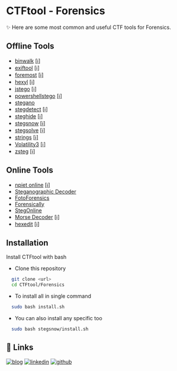 
# CTFtool - Forensics
✨ Here are some most common and useful CTF tools for Forensics.

## Offline Tools

 - [binwalk](https://awesomeopensource.com/project/elangosundar/awesome-README-templates) [[ℹ️]](https://github.com/ReFirmLabs/binwalk#readme)
 - [exiftool](https://github.com/matiassingers/awesome-readme) [[ℹ️]](https://en.wikipedia.org/wiki/ExifTool)
 - [foremost](https://bulldogjob.com/news/449-how-to-write-a-good-readme-for-your-github-project) [[ℹ️]](https://www.kali.org/tools/foremost/)
 - [hexyl](https://bulldogjob.com/news/449-how-to-write-a-good-readme-for-your-github-project) [[ℹ️]](https://github.com/sharkdp/hexyl#readme)
 - [jstego](https://bulldogjob.com/news/449-how-to-write-a-good-readme-for-your-github-project) [[ℹ️]](https://github.com/kumarmah/JStego#readme)
 - [powershellstego](https://bulldogjob.com/news/449-how-to-write-a-good-readme-for-your-github-project) [[ℹ️]](https://pcsxcetrasupport3.wordpress.com/2020/07/22/powershell-steganography/)
 - [stegano](https://bulldogjob.com/news/449-how-to-write-a-good-readme-for-your-github-project)
 - [stegdetect](https://bulldogjob.com/news/449-how-to-write-a-good-readme-for-your-github-project) [[ℹ️]](https://stegdetect.apponic.com/#:~:text=Overview-,Stegdetect%20is%20an%20automated%20tool,-for%20detecting%20steganographic)
 - [steghide](https://bulldogjob.com/news/449-how-to-write-a-good-readme-for-your-github-project) [[ℹ️]](http://steghide.sourceforge.net/index.php)
 - [stegsnow](https://bulldogjob.com/news/449-how-to-write-a-good-readme-for-your-github-project) [[ℹ️]](https://www.kali.org/tools/stegsnow/)
 - [stegsolve](https://bulldogjob.com/news/449-how-to-write-a-good-readme-for-your-github-project) [[ℹ️]](https://wiki.bi0s.in/steganography/stegsolve/)
 - [strings](https://bulldogjob.com/news/449-how-to-write-a-good-readme-for-your-github-project) [[ℹ️]](http://www.linfo.org/strings.html)
 - [Volatility3](https://bulldogjob.com/news/449-how-to-write-a-good-readme-for-your-github-project) [[ℹ️]](https://volatility3.readthedocs.io/en/latest/index.html)
 - [zsteg](https://bulldogjob.com/news/449-how-to-write-a-good-readme-for-your-github-project) [[ℹ️]](https://wiki.bi0s.in/steganography/zsteg/)

## Online Tools


 - [npiet online](https://www.bertnase.de/npiet/npiet-execute.php) [[ℹ️]](https://www.dangermouse.net/esoteric/piet.html)
 - [Steganographic Decoder](https://futureboy.us/stegano/decinput.html)
 - [FotoForensics](http://fotoforensics.com/)
 - [Forensically](https://29a.ch/photo-forensics/)
 - [StegOnline](https://stegonline.georgeom.net/upload)
 - [Morse Decoder](https://morsecode.world/international/decoder/audio-decoder-adaptive.html) [[ℹ️]](https://en.wikipedia.org/wiki/Morse_code)
 - [hexedit](https://hexed.it/) [[ℹ️]](https://en.wikipedia.org/wiki/Hex_editor)


## Installation

Install CTFtool with bash
- Clone this repository
```bash
  git clone <url>
  cd CTFtool/Forensics
```
- To install all in single command
```bash
  sudo bash install.sh
```
- You can also install any specific too
```bash
  sudo bash stegsnow/install.sh
```
## 🔗 Links
[![blog](https://img.shields.io/badge/blog-000?style=for-the-badge&logo=ko-fi&logoColor=white)](https://sky9262.tistory.com/)
[![linkedin](https://img.shields.io/badge/linkedin-0A66C2?style=for-the-badge&logo=linkedin&logoColor=white)](https://www.linkedin.com/in/sky9262/)
[![github](https://img.shields.io/badge/github-1DA1F2?style=for-the-badge&logo=github&logoColor=white)](https://github.com/sky9262/)


